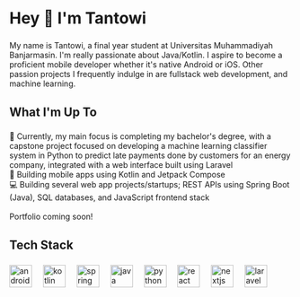 <h1 align="left">Hey 👋 I'm Tantowi</h1>

###

<p align="left">My name is Tantowi, a final year student at Universitas Muhammadiyah Banjarmasin. I'm really passionate about Java/Kotlin. I aspire to become a proficient mobile developer whether it's native Android or iOS. Other passion projects I frequently indulge in are fullstack web development, and machine learning.</p>

###

<h2 align="left">What I'm Up To</h2>

###

<p align="left">📖 Currently, my main focus is completing my bachelor's degree, with a capstone project focused on developing a machine learning classifier system in Python to predict late payments done by customers for an energy company, integrated with a web interface built using Laravel<br>
📱 Building mobile apps using Kotlin and Jetpack Compose<br>
💻 Building several web app projects/startups; REST APIs using Spring Boot (Java), SQL databases, and JavaScript frontend stack<br><br>Portfolio coming soon!</p>

###

<h2 align="left">Tech Stack</h2>

###

<div align="left">
  <img src="https://cdn.jsdelivr.net/gh/devicons/devicon/icons/androidstudio/androidstudio-original.svg" height="40" alt="androidstudio logo"  />
  <img width="12" />
  <img src="https://cdn.jsdelivr.net/gh/devicons/devicon/icons/kotlin/kotlin-original.svg" height="40" alt="kotlin logo"  />
  <img width="12" />
  <img src="https://cdn.jsdelivr.net/gh/devicons/devicon/icons/spring/spring-original.svg" height="40" alt="spring logo"  />
  <img width="12" />
  <img src="https://cdn.jsdelivr.net/gh/devicons/devicon/icons/java/java-original.svg" height="40" alt="java logo"  />
  <img width="12" />
  <img src="https://cdn.jsdelivr.net/gh/devicons/devicon/icons/python/python-original.svg" height="40" alt="python logo"  />
  <img width="12" />
  <img src="https://cdn.jsdelivr.net/gh/devicons/devicon/icons/react/react-original.svg" height="40" alt="react logo"  />
  <img width="12" />
  <img src="https://cdn.jsdelivr.net/gh/devicons/devicon/icons/nextjs/nextjs-original.svg" height="40" alt="nextjs logo"  />
  <img width="12" />
  <img src="https://cdn.jsdelivr.net/gh/devicons/devicon/icons/laravel/laravel-original.svg" height="40" alt="laravel logo"  />
</div>

###
